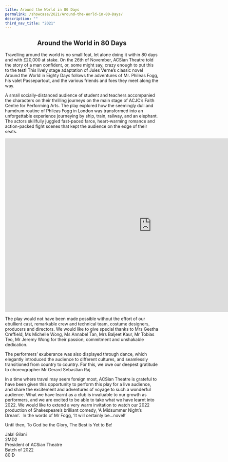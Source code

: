 ```yaml
---
title: Around the World in 80 Days
permalink: /showcase/2021/Around-the-World-in-80-Days/
description: ""
third_nav_title: "2021"
---
```

## <center> Around the World in 80 Days </center>

Travelling around the world is no small feat, let alone doing it within 80 days and with £20,000 at stake. On the 26th of November, ACSian Theatre told the story of a man confident, or, some might say, crazy enough to put this to the test! This lively stage adaptation of Jules Verne’s classic novel Around the World in Eighty Days follows the adventures of Mr. Phileas Fogg, his valet Passepartout, and the various friends and foes they meet along the way.&nbsp;

A small socially-distanced audience of student and teachers accompanied the characters on their thrilling journeys on the main stage of ACJC’s Faith Centre for Performing Arts. The play explored how the seemingly dull and humdrum routine of Phileas Fogg in London was transformed into an unforgettable experience journeying by ship, train, railway, and an elephant. The actors skillfully juggled fast-paced farce, heart-warming romance and action-packed fight scenes that kept the audience on the edge of their seats.

<iframe allowfullscreen="true" height="569" width="960" frameborder="0" src="https://docs.google.com/presentation/d/e/2PACX-1vQSvkCxfbTiVOHEHZjOIRQsJoIlPsE8poqm7-gZoziWNdvTau69n7WmiF2FPz3TBs55rz0lnG0rKQ0a/embed?start=false&amp;loop=false&amp;delayms=3000"></iframe>

The play would not have been made possible without the effort of our ebullient cast, remarkable crew and technical team, costume designers, producers and directors. We would like to give special thanks to Mrs Geetha Creffield, Ms Michelle Wong, Ms Annabel Tan, Mrs Baljeet Kaur, Mr Tobias Teo, Mr Jeremy Wong for their passion, commitment and unshakable dedication.&nbsp;&nbsp;

  

The performers’ exuberance was also displayed through dance, which elegantly introduced the audience to different cultures, and seamlessly transitioned from country to country. For this, we owe our deepest gratitude to choreographer Mr Gerard Sebastian Raj.&nbsp;

  

In a time where travel may seem foreign most, ACSian Theatre is grateful to have been given this opportunity to perform this play for a live audience, and share the excitement and adventures of voyage to such a wonderful audience. What we have learnt as a club is invaluable to our growth as performers, and we are excited to be able to take what we have learnt into 2022. We would like to extend a very warm invitation to watch our 2022 production of Shakespeare’s brilliant comedy, ‘A Midsummer Night’s Dream’.&nbsp; In the words of Mr Fogg, ‘It will certainly be…novel!’

  

Until then, To God be the Glory, The Best is Yet to Be!

  

Jalal Gilani&nbsp;<br>
2MD2<br>
President of ACSian Theatre&nbsp;<br>
Batch of 2022<br>
80 D